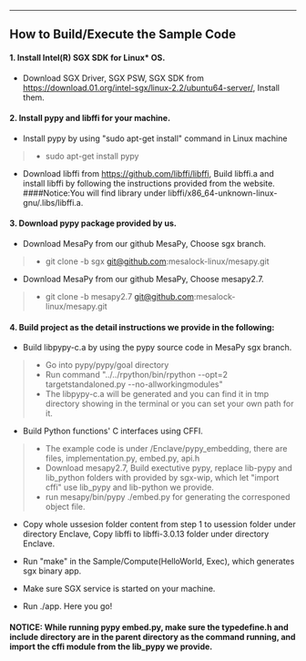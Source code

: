 
------------------------------------
How to Build/Execute the Sample Code
------------------------------------
#### 1. Install Intel(R) SGX SDK for Linux* OS.
* Download SGX Driver, SGX PSW, SGX SDK from https://download.01.org/intel-sgx/linux-2.2/ubuntu64-server/, Install them. 
#### 2. Install pypy and libffi for your machine.
* Install pypy by using "sudo apt-get install" command in Linux machine
>* sudo apt-get install pypy
* Download libffi from https://github.com/libffi/libffi, Build libffi.a and install libffi by following the instructions provided from the website.
####Notice:You will find library under libffi/x86_64-unknown-linux-gnu/.libs/libffi.a.
#### 3. Download pypy package provided by us.
* Download MesaPy from our github MesaPy, Choose sgx branch.
>* git clone -b sgx git@github.com:mesalock-linux/mesapy.git
* Download MesaPy from our github MesaPy, Choose mesapy2.7.
>* git clone -b mesapy2.7 git@github.com:mesalock-linux/mesapy.git
#### 4. Build project as the detail instructions we provide in the following:
* Build libpypy-c.a by using the pypy source code in MesaPy sgx branch.
>* Go into pypy/pypy/goal directory
>* Run command "../../rpython/bin/rpython --opt=2 targetstandaloned.py --no-allworkingmodules"
>* The libpypy-c.a will be generated and you can find it in tmp directory showing in the terminal or you can set your own path for it.

* Build Python functions' C interfaces using CFFI.
>* The example code is under /Enclave/pypy_embedding, there are files, implementation.py, embed.py, api.h
>* Download mesapy2.7,  Build exectutive pypy, replace lib-pypy and lib_python folders with provided by sgx-wip, which let "import cffi" use lib_pypy and lib-python we provide.
>* run mesapy/bin/pypy ./embed.py for generating the corresponed object file.

* Copy whole ussesion folder content from step 1 to usession folder under directory Enclave, Copy libffi to libffi-3.0.13 folder under directory Enclave.

* Run "make" in the Sample/Compute(HelloWorld, Exec), which generates sgx binary app.

* Make sure SGX service is started on your machine. 

* Run ./app. Here you go!

#### NOTICE: While running pypy embed.py, make sure the typedefine.h and include directory are in the parent directory as the command running, and import the cffi module from the lib_pypy we provide.



